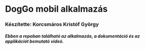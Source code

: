 # DogGo mobil alkalmazás
### Készítette: Korcsmáros Kristóf György
##### Ebben a repoban található az alkalmazás, a dokumentáció és az applikációt bemutató videó.
